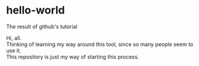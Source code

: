 # hello-world
The result of github's tutorial

Hi, all.  
Thinking of learning my way around this tool, since so many people seem to use it.  
This repository is just my way of starting this process.
